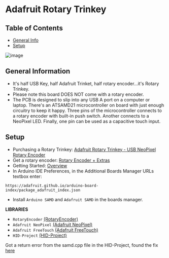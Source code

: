 # Adafruit Rotary Trinkey


## Table of Contents
* [General Info](#general-information)
* [Setup](#setup)


![image](https://user-images.githubusercontent.com/94538153/179838341-eba4838a-379d-4bac-a83f-2ec5c1eabfc5.png)


## General Information
- It's half USB Key, half Adafruit Trinket, half rotary encoder...it's Rotary Trinkey.
- Please note this board DOES NOT come with a rotary encoder.
- The PCB is designed to slip into any USB A port on a computer or laptop. There's an ATSAMD21 microcontroller on board with just enough circuitry to keep it happy. Three pins of the microcontroller connects to a rotary encoder with built-in push switch. Another connects to a NeoPixel LED. Finally, one pin can be used as a capacitive touch input.


## Setup
- Purchasing a Rotary Trinkey: [Adafruit Rotary Trinkey - USB NeoPixel Rotary Encoder](https://www.adafruit.com/product/4964)
- Get a rotary encoder: [Rotary Encoder + Extras](https://www.adafruit.com/product/377)
- Getting Started: [Overview](https://learn.adafruit.com/adafruit-rotary-trinkey/overview)
- In Arduino IDE Preferences, in the Additional Boards Manager URLs textbox enter:

`https://adafruit.github.io/arduino-board-index/package_adafruit_index.json`

- Install `Arduino SAMD` and `Adafruit SAMD` in the boards manager.

**LIBRARIES**
- `RotaryEncoder` [(RotaryEncoder)](https://github.com/mathertel/RotaryEncoder)
- `Adafruit NeoPixel` [(Adafruit NeoPixel)](https://github.com/adafruit/Adafruit_NeoPixel)
- `Adafruit FreeTouch` [(Adafruit FreeTouch)](https://github.com/adafruit/Adafruit_FreeTouch)
- `HID-Project` [(HID-Project)](https://github.com/NicoHood/HID)

Got a return error from the samd.cpp file in the HID-Project, found the fix [here](https://github.com/NicoHood/HID/pull/342/commits/ea0c514d9129506700cb6a1df5dbc518f48c5031)
